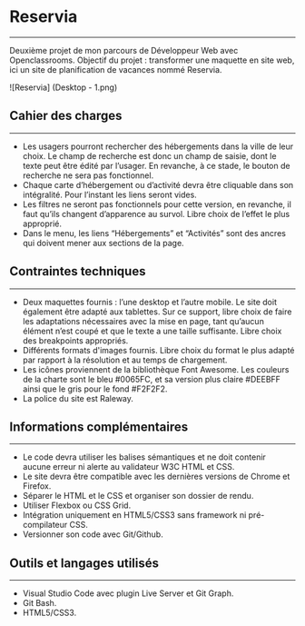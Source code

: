 # Reservia 
---------
Deuxième projet de mon parcours de Développeur Web avec Openclassrooms.
Objectif du projet : transformer une maquette en site web, ici un site de planification de vacances nommé Reservia.

![Reservia] (Desktop - 1.png)

## Cahier des charges 
---------
- Les usagers pourront rechercher des hébergements dans la ville de leur choix. Le champ de recherche est donc un champ de saisie, dont le texte peut être édité par l’usager. En revanche, à ce stade, le bouton de recherche ne sera pas fonctionnel.
- Chaque carte d’hébergement ou d’activité devra être cliquable dans son intégralité. Pour l’instant les liens seront vides.
- Les filtres ne seront pas fonctionnels pour cette version, en revanche, il faut qu’ils changent d’apparence au survol. Libre choix de l’effet le plus approprié.
- Dans le menu, les liens “Hébergements” et “Activités” sont des ancres qui doivent mener aux sections de la page.

## Contraintes techniques
---------
- Deux maquettes fournis : l’une desktop et l’autre mobile. Le site doit également être adapté aux tablettes. Sur ce support, libre choix de faire les adaptations nécessaires avec la mise en page, tant qu’aucun élément n’est coupé et que le texte a une taille suffisante. Libre choix des breakpoints appropriés.
- Différents formats d'images fournis. Libre choix du format le plus adapté par rapport à la résolution et au temps de chargement.
- Les icônes proviennent de la bibliothèque Font Awesome. Les couleurs de la charte sont le bleu #0065FC, et sa version plus claire #DEEBFF ainsi que le gris pour le fond #F2F2F2.
- La police du site est Raleway.

## Informations complémentaires 
---------
- Le code devra utiliser les balises sémantiques et ne doit contenir aucune erreur ni alerte au validateur W3C HTML et CSS.
- Le site devra être compatible avec les dernières versions de Chrome et Firefox.
- Séparer le HTML et le CSS et organiser son dossier de rendu.
- Utiliser Flexbox ou CSS Grid.
- Intégration uniquement en HTML5/CSS3 sans framework ni pré-compilateur CSS.
- Versionner son code avec Git/Github.

## Outils et langages utilisés
---------
- Visual Studio Code avec plugin Live Server et Git Graph.
- Git Bash.
- HTML5/CSS3.

